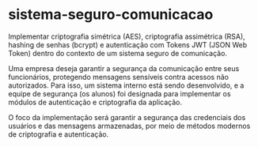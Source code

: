 # sistema-seguro-comunicacao
Implementar criptografia simétrica (AES), criptografia assimétrica (RSA), hashing de senhas (bcrypt) e autenticação com Tokens JWT (JSON Web Token) dentro do contexto de um sistema seguro de comunicação.

Uma empresa deseja garantir a segurança da comunicação entre seus funcionários, protegendo mensagens sensíveis contra acessos não autorizados.
Para isso, um sistema interno está sendo desenvolvido, e a equipe de segurança (os alunos) foi designada para implementar os módulos de autenticação e criptografia da aplicação.

O foco da implementação será garantir a segurança das credenciais dos usuários e das mensagens armazenadas, por meio de métodos modernos de criptografia e autenticação.
